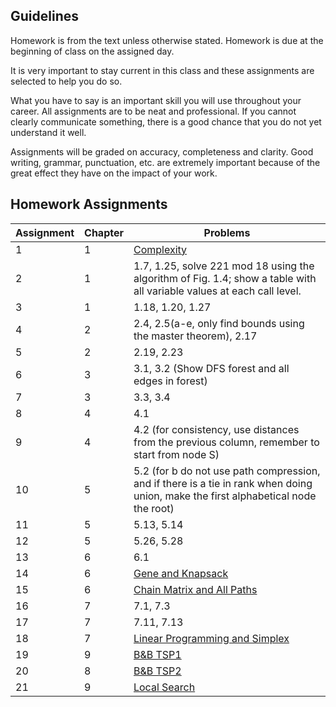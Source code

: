 ## Guidelines

Homework is from the text unless otherwise stated. Homework is due at the beginning of class on the assigned day.

It is very important to stay current in this class and these assignments are selected to help you do so. 

What you have to say is an important skill you will use throughout your career. 
All assignments are to be neat and professional. 
If you cannot clearly communicate something, there is a good chance that you do not yet understand it well.

Assignments will be graded on accuracy, completeness and clarity.
Good writing, grammar, punctuation, etc. are extremely important because of the great effect they have on the impact of your work.

## Homework Assignments

| Assignment | Chapter | Problems |
| --- | --- | --- |
| <a id='1'>1</a> | 1 | [Complexity](homework/HW1.pdf) |
| <a id='2'>2</a> | 1 | 1.7, 1.25, solve 221 mod 18 using the algorithm of Fig. 1.4; show a table with all variable values at each call level. |
| <a id='3'>3</a> | 1 | 1.18, 1.20, 1.27 |
| <a id='4'>4</a> | 2 | 2.4, 2.5(a-e, only find bounds using the master theorem), 2.17 |
| <a id='5'>5</a> | 2 | 2.19, 2.23 |
| <a id='6'>6</a> | 3 | 3.1, 3.2 (Show DFS forest and all edges in forest) |
| <a id='7'>7</a> | 3 | 3.3, 3.4 |
| <a id='8'>8</a> | 4 | 4.1 |
| <a id='9'>9</a> | 4 | 4.2 (for consistency, use distances from the previous column, remember to start from node S) |
| <a id='10'>10</a> | 5 | 5.2 (for b do not use path compression, and if there is a tie in rank when doing union, make the first alphabetical node the root) |
| <a id='11'>11</a> | 5 | 5.13, 5.14 |
| <a id='12'>12</a> | 5 | 5.26, 5.28 |
| <a id='13'>13</a> | 6 | 6.1 |
| <a id='14'>14</a> | 6 | [Gene and Knapsack](homework/GeneKnap.pdf) |
| <a id='15'>15</a> | 6 | [Chain Matrix and All Paths](homework/MM.pdf) |
| <a id='16'>16</a> | 7 | 7.1, 7.3 |
| <a id='17'>17</a> | 7 | 7.11, 7.13 |
| <a id='18'>18</a> | 7 | [Linear Programming and Simplex](homework/HW18.pdf) |
| <a id='19'>19</a> | 9 | [B&B TSP1](homework/HW19.pdf) |
| <a id='20'>20</a> | 8 | [B&B TSP2](homework/TSP2.pdf) |
| <a id='21'>21</a> | 9 | [Local Search](homework/Local.pdf) |

  

  

